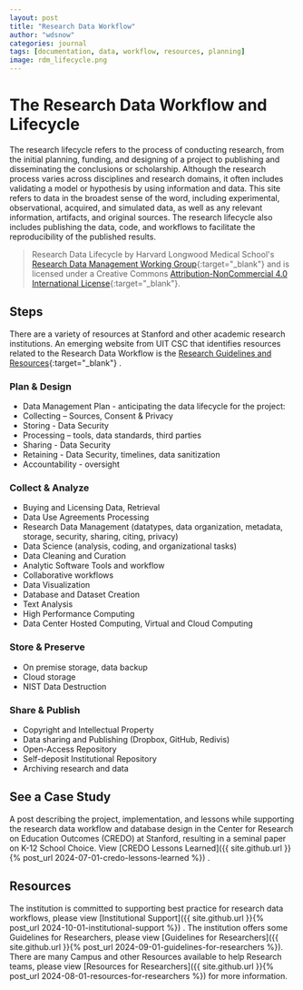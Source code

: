```yaml
---
layout: post
title: "Research Data Workflow"
author: "wdsnow"
categories: journal
tags: [documentation, data, workflow, resources, planning]
image: rdm_lifecycle.png
---
```


# The Research Data Workflow and Lifecycle

The research lifecycle refers to the process of conducting research, from the initial planning, funding, and designing of a project to publishing and disseminating the conclusions or scholarship. Although the research process varies across disciplines and research domains, it often includes validating a model or hypothesis by using information and data. This site refers to data in the broadest sense of the word, including experimental, observational, acquired, and simulated data, as well as any relevant information, artifacts, and original sources. The research lifecycle also includes publishing the data, code, and workflows to facilitate the reproducibility of the published results.

> Research Data Lifecycle by Harvard Longwood Medical School's [Research Data Management Working Group](https://datamanagement.hms.harvard.edu/about-rdmwg){:target="_blank"} and is licensed under a Creative Commons [Attribution-NonCommercial 4.0 International License](https://creativecommons.org/licenses/by-nc/4.0/){:target="_blank"}.

## Steps

There are a variety of resources at Stanford and other academic research institutions. An emerging website from UIT CSC that identifies resources related to the Research Data Workflow is the [Research Guidelines and Resources](https://cdoane.sites.stanford.edu){:target="_blank"} .

### Plan & Design
* Data Management Plan - anticipating the data lifecycle for the project:
* Collecting – Sources, Consent & Privacy
* Storing - Data Security
* Processing – tools, data standards, third parties
* Sharing - Data Security
* Retaining - Data Security, timelines, data sanitization
* Accountability - oversight

### Collect & Analyze
* Buying and Licensing Data, Retrieval
* Data Use Agreements Processing
* Research Data Management (datatypes, data organization, metadata, storage, security, sharing, citing, privacy)
* Data Science (analysis, coding, and organizational tasks)
* Data Cleaning and Curation
* Analytic Software Tools and workflow
* Collaborative workflows
* Data Visualization
* Database and Dataset Creation
* Text Analysis
* High Performance Computing
* Data Center Hosted Computing, Virtual and Cloud Computing

### Store & Preserve
* On premise storage, data backup
* Cloud storage
* NIST Data Destruction

### Share & Publish
* Copyright and Intellectual Property
* Data sharing and Publishing (Dropbox, GitHub, Redivis)
* Open-Access Repository
* Self-deposit Institutional Repository
* Archiving research and data



## See a Case Study

A post describing the project, implementation, and lessons while supporting the research data workflow and database design in the Center for Research on Education Outcomes (CREDO) at Stanford, resulting in a seminal paper on K-12 School Choice. View [CREDO Lessons Learned]({{ site.github.url }}{% post_url 2024-07-01-credo-lessons-learned %}) .

## Resources

The institution is committed to supporting best practice for research data workflows, please view [Institutional Support]({{ site.github.url }}{% post_url 2024-10-01-institutional-support %}) . The institution offers some Guidelines for Researchers, please view [Guidelines for Researchers]({{ site.github.url }}{% post_url 2024-09-01-guidelines-for-researchers %}). There are many Campus and other Resources available to help Research teams, please view [Resources for Researchers]({{ site.github.url }}{% post_url 2024-08-01-resources-for-researchers %}) for more information. 


